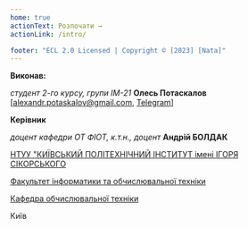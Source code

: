 ```yaml
---
home: true
actionText: Розпочати →
actionLink: /intro/

footer: "ECL 2.0 Licensed | Copyright © [2023] [Nata]"
---
```



**Виконав:**

*студент 2-го курсу, групи IM-21*<span padding-right:5em></span> **Олесь Потаскалов**   [alexandr.potaskalov@gmail.com,     [Telegram](https://t.me/Patriot25565)]


**Керівник**

*доцент кафедри ОТ ФІОТ, к.т.н., доцент*<span padding-right:5em></span> **Андрій БОЛДАК**

[НТУУ "КИЇВСЬКИЙ ПОЛІТЕХНІЧНИЙ ІНСТИТУТ імені ІГОРЯ СІКОРСЬКОГО](https://kpi.ua/)

[Факультет інформатики та обчислювальної техніки](https://fiot.kpi.ua/)

[Кафедра обчислювальної техніки](https://comsys.kpi.ua/)

Київ
